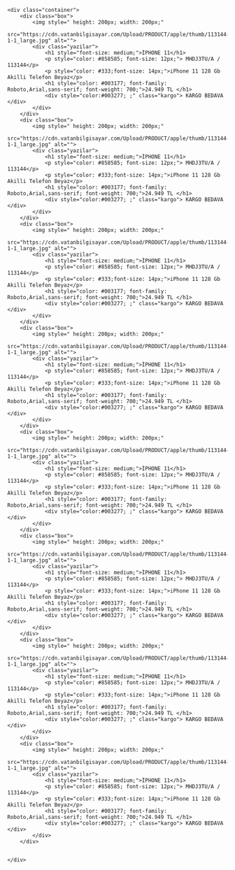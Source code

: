 <!DOCTYPE html>
<html lang="en">

<head>
    <meta charset="UTF-8">
    <meta name="viewport" content="width=, initial-scale=1.0">
    <title>Document</title>
</head>
<style>
    .container {
        display: grid;
        box-sizing: border-box;
        border-color: rgb(198, 198, 198);
        gap: 10px;
        grid-template-columns: auto auto auto auto;

    }

    @media only screen and (max-width: 850px) {
        .container {
            display: grid;
            grid-template-columns: auto auto auto
        }
    }

    @media only screen and (max-width: 750px) {
        .container {
            display: grid;
            grid-template-columns: auto auto
        }
    }

    @media only screen and (max-width: 450px) {
        .container {
            display: grid;
            grid-template-columns: auto
        }
    }

    .box {
        display:flex;
        flex-wrap: wrap;
        justify-content: center;
        align-items: center;
        margin-left: 10px;
        margin-right: 10px;
        border-radius: 20px;
        width: 300px;
        height: 400px;
        border-style: solid;
        border-color: gray;
        


    }


    .kargo {
        
        margin: 20px;
        display: flex ;
        justify-content: center;
        align-items: center;
        border-style: solid;
        border-radius: 20px;
        border-width: 1px;       
        border-color: rgb(198, 198, 198);
        --swiper-theme-color: #003277;

    }
</style>

<body>

    <div class="container">
        <div class="box">
            <img style=" height: 200px; width: 200px;"
                src="https://cdn.vatanbilgisayar.com/Upload/PRODUCT/apple/thumb/113144-1-1_large.jpg" alt="">
            <div class="yazilar">
                <h1 style="font-size: medium;">İPHONE 11</h1>
                <p style="color: #858585; font-size: 12px;"> MHDJ3TU/A / 113144</p>
                <p style="color: #333;font-size: 14px;">iPhone 11 128 Gb Akilli Telefon Beyaz</p>
                <h1 style="color: #003177; font-family:  Roboto,Arial,sans-serif; font-weight: 700;">24.949 TL </h1>
                <div style="color:#003277; ;" class="kargo"> KARGO BEDAVA </div>
            </div>
        </div>
        <div class="box">
            <img style=" height: 200px; width: 200px;"
                src="https://cdn.vatanbilgisayar.com/Upload/PRODUCT/apple/thumb/113144-1-1_large.jpg" alt="">
            <div class="yazilar">
                <h1 style="font-size: medium;">İPHONE 11</h1>
                <p style="color: #858585; font-size: 12px;"> MHDJ3TU/A / 113144</p>
                <p style="color: #333;font-size: 14px;">iPhone 11 128 Gb Akilli Telefon Beyaz</p>
                <h1 style="color: #003177; font-family:  Roboto,Arial,sans-serif; font-weight: 700;">24.949 TL </h1>
                <div style="color:#003277; ;" class="kargo"> KARGO BEDAVA </div>
            </div>
        </div>
        <div class="box">
            <img style=" height: 200px; width: 200px;"
                src="https://cdn.vatanbilgisayar.com/Upload/PRODUCT/apple/thumb/113144-1-1_large.jpg" alt="">
            <div class="yazilar">
                <h1 style="font-size: medium;">İPHONE 11</h1>
                <p style="color: #858585; font-size: 12px;"> MHDJ3TU/A / 113144</p>
                <p style="color: #333;font-size: 14px;">iPhone 11 128 Gb Akilli Telefon Beyaz</p>
                <h1 style="color: #003177; font-family:  Roboto,Arial,sans-serif; font-weight: 700;">24.949 TL </h1>
                <div style="color:#003277; ;" class="kargo"> KARGO BEDAVA </div>
            </div>
        </div>
        <div class="box">
            <img style=" height: 200px; width: 200px;"
                src="https://cdn.vatanbilgisayar.com/Upload/PRODUCT/apple/thumb/113144-1-1_large.jpg" alt="">
            <div class="yazilar">
                <h1 style="font-size: medium;">İPHONE 11</h1>
                <p style="color: #858585; font-size: 12px;"> MHDJ3TU/A / 113144</p>
                <p style="color: #333;font-size: 14px;">iPhone 11 128 Gb Akilli Telefon Beyaz</p>
                <h1 style="color: #003177; font-family:  Roboto,Arial,sans-serif; font-weight: 700;">24.949 TL </h1>
                <div style="color:#003277; ;" class="kargo"> KARGO BEDAVA </div>
            </div>
        </div>
        <div class="box">
            <img style=" height: 200px; width: 200px;"
                src="https://cdn.vatanbilgisayar.com/Upload/PRODUCT/apple/thumb/113144-1-1_large.jpg" alt="">
            <div class="yazilar">
                <h1 style="font-size: medium;">İPHONE 11</h1>
                <p style="color: #858585; font-size: 12px;"> MHDJ3TU/A / 113144</p>
                <p style="color: #333;font-size: 14px;">iPhone 11 128 Gb Akilli Telefon Beyaz</p>
                <h1 style="color: #003177; font-family:  Roboto,Arial,sans-serif; font-weight: 700;">24.949 TL </h1>
                <div style="color:#003277; ;" class="kargo"> KARGO BEDAVA </div>
            </div>
        </div>
        <div class="box">
            <img style=" height: 200px; width: 200px;"
                src="https://cdn.vatanbilgisayar.com/Upload/PRODUCT/apple/thumb/113144-1-1_large.jpg" alt="">
            <div class="yazilar">
                <h1 style="font-size: medium;">İPHONE 11</h1>
                <p style="color: #858585; font-size: 12px;"> MHDJ3TU/A / 113144</p>
                <p style="color: #333;font-size: 14px;">iPhone 11 128 Gb Akilli Telefon Beyaz</p>
                <h1 style="color: #003177; font-family:  Roboto,Arial,sans-serif; font-weight: 700;">24.949 TL </h1>
                <div style="color:#003277; ;" class="kargo"> KARGO BEDAVA </div>
            </div>
        </div>
        <div class="box">
            <img style=" height: 200px; width: 200px;"
                src="https://cdn.vatanbilgisayar.com/Upload/PRODUCT/apple/thumb/113144-1-1_large.jpg" alt="">
            <div class="yazilar">
                <h1 style="font-size: medium;">İPHONE 11</h1>
                <p style="color: #858585; font-size: 12px;"> MHDJ3TU/A / 113144</p>
                <p style="color: #333;font-size: 14px;">iPhone 11 128 Gb Akilli Telefon Beyaz</p>
                <h1 style="color: #003177; font-family:  Roboto,Arial,sans-serif; font-weight: 700;">24.949 TL </h1>
                <div style="color:#003277; ;" class="kargo"> KARGO BEDAVA </div>
            </div>
        </div>
        <div class="box">
            <img style=" height: 200px; width: 200px;"
                src="https://cdn.vatanbilgisayar.com/Upload/PRODUCT/apple/thumb/113144-1-1_large.jpg" alt="">
            <div class="yazilar">
                <h1 style="font-size: medium;">İPHONE 11</h1>
                <p style="color: #858585; font-size: 12px;"> MHDJ3TU/A / 113144</p>
                <p style="color: #333;font-size: 14px;">iPhone 11 128 Gb Akilli Telefon Beyaz</p>
                <h1 style="color: #003177; font-family:  Roboto,Arial,sans-serif; font-weight: 700;">24.949 TL </h1>
                <div style="color:#003277; ;" class="kargo"> KARGO BEDAVA </div>
            </div>
        </div>

        
    </div>

</html>
